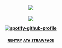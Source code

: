




  
</h4> 
<h4 align="center">
  
  ![](https://komarev.com/ghpvc/?username=Iovefool&color=grey&style=flat-square&label=˚ʚ♡ɞ˚)
</h4>
</p>

<h4 align="center">

 ![](https://projectpokemon.org/images/normal-sprite/rockruff.gif)
  
[![spotify-github-profile](https://spotify-github-profile.kittinanx.com/api/view?uid=amwonvf2avhdwndphxsrhb8g5&cover_image=true&theme=novatorem&show_offline=false&background_color=121212&interchange=false&bar_color=53b14f&bar_color_cover=true)](https://github.com/kittinan/spotify-github-profile)



<h4 align="center">
  
  [<ins>ʀᴇɴᴛʀʏ</ins>](https://rentry.co/yurilvr69) [<ins>ᴀᴛᴀ</ins>](https://calamity.atabook.org/) [<ins>ꜱᴛʀᴀᴡᴘᴀɢᴇ</ins>](https://sun2theshrine.straw.page/)




<h4 align="center">
  


